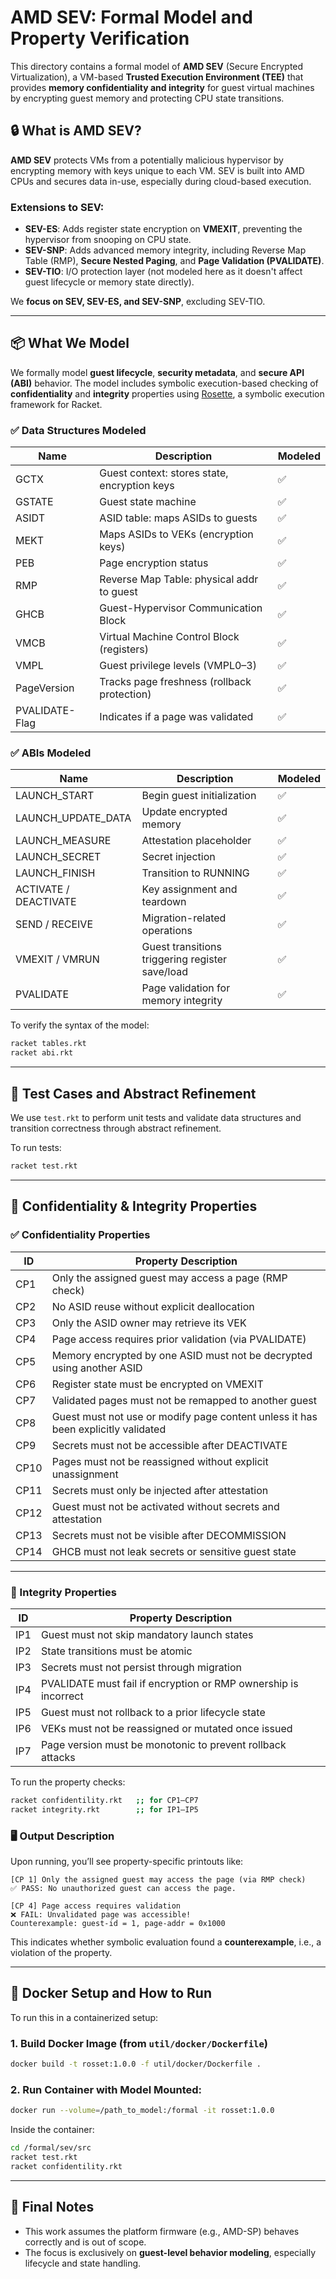# AMD SEV: Formal Model and Property Verification

This directory contains a formal model of **AMD SEV** (Secure Encrypted Virtualization), a VM-based **Trusted Execution Environment (TEE)** that provides **memory confidentiality and integrity** for guest virtual machines by encrypting guest memory and protecting CPU state transitions.

## 🔒 What is AMD SEV?

**AMD SEV** protects VMs from a potentially malicious hypervisor by encrypting memory with keys unique to each VM. SEV is built into AMD CPUs and secures data in-use, especially during cloud-based execution.

### Extensions to SEV:

- **SEV-ES**: Adds register state encryption on **VMEXIT**, preventing the hypervisor from snooping on CPU state.
- **SEV-SNP**: Adds advanced memory integrity, including Reverse Map Table (RMP), **Secure Nested Paging**, and **Page Validation (PVALIDATE)**.
- **SEV-TIO**: I/O protection layer (not modeled here as it doesn't affect guest lifecycle or memory state directly).

We **focus on SEV, SEV-ES, and SEV-SNP**, excluding SEV-TIO.

---

## 📦 What We Model

We formally model **guest lifecycle**, **security metadata**, and **secure API (ABI)** behavior. The model includes symbolic execution-based checking of **confidentiality** and **integrity** properties using [Rosette](https://emina.github.io/rosette/), a symbolic execution framework for Racket.

### ✅ Data Structures Modeled

| Name            | Description                                      | Modeled |
|-----------------|--------------------------------------------------|---------|
| GCTX            | Guest context: stores state, encryption keys     | ✅      |
| GSTATE          | Guest state machine                              | ✅      |
| ASIDT           | ASID table: maps ASIDs to guests                 | ✅      |
| MEKT            | Maps ASIDs to VEKs (encryption keys)             | ✅      |
| PEB             | Page encryption status                           | ✅      |
| RMP             | Reverse Map Table: physical addr to guest        | ✅      |
| GHCB            | Guest-Hypervisor Communication Block             | ✅      |
| VMCB            | Virtual Machine Control Block (registers)        | ✅      |
| VMPL            | Guest privilege levels (VMPL0–3)                 | ✅      |
| PageVersion     | Tracks page freshness (rollback protection)      | ✅      |
| PVALIDATE-Flag  | Indicates if a page was validated                | ✅      |

### ✅ ABIs Modeled

| Name               | Description                                      | Modeled |
|--------------------|--------------------------------------------------|---------|
| LAUNCH_START       | Begin guest initialization                       | ✅      |
| LAUNCH_UPDATE_DATA | Update encrypted memory                          | ✅      |
| LAUNCH_MEASURE     | Attestation placeholder                          | ✅      |
| LAUNCH_SECRET      | Secret injection                                 | ✅      |
| LAUNCH_FINISH      | Transition to RUNNING                            | ✅      |
| ACTIVATE / DEACTIVATE | Key assignment and teardown                  | ✅      |
| SEND / RECEIVE     | Migration-related operations                     | ✅      |
| VMEXIT / VMRUN     | Guest transitions triggering register save/load  | ✅      |
| PVALIDATE          | Page validation for memory integrity             | ✅      |

To verify the syntax of the model:
```bash
racket tables.rkt
racket abi.rkt
```

---

## 🧪 Test Cases and Abstract Refinement

We use `test.rkt` to perform unit tests and validate data structures and transition correctness through abstract refinement.

To run tests:
```bash
racket test.rkt
```

---

## 🔐 Confidentiality & Integrity Properties

### ✅ Confidentiality Properties

| ID   | Property Description                                                                 |
|------|----------------------------------------------------------------------------------------|
| CP1  | Only the assigned guest may access a page (RMP check)                                 |
| CP2  | No ASID reuse without explicit deallocation                                           |
| CP3  | Only the ASID owner may retrieve its VEK                                              |
| CP4  | Page access requires prior validation (via PVALIDATE)                                 |
| CP5  | Memory encrypted by one ASID must not be decrypted using another ASID                 |
| CP6  | Register state must be encrypted on VMEXIT                                            |
| CP7  | Validated pages must not be remapped to another guest                                 |
| CP8  | Guest must not use or modify page content unless it has been explicitly validated     |
| CP9  | Secrets must not be accessible after DEACTIVATE                                       |
| CP10 | Pages must not be reassigned without explicit unassignment                            |
| CP11 | Secrets must only be injected after attestation                                       |
| CP12 | Guest must not be activated without secrets and attestation                           |
| CP13 | Secrets must not be visible after DECOMMISSION                                        |
| CP14 | GHCB must not leak secrets or sensitive guest state                                   |

---

### 🔐 Integrity Properties

| ID   | Property Description                                                                 |
|------|----------------------------------------------------------------------------------------|
| IP1  | Guest must not skip mandatory launch states                                           |
| IP2  | State transitions must be atomic                                                      |
| IP3  | Secrets must not persist through migration                                            |
| IP4  | PVALIDATE must fail if encryption or RMP ownership is incorrect                       |
| IP5  | Guest must not rollback to a prior lifecycle state                                    |
| IP6  | VEKs must not be reassigned or mutated once issued                                    |
| IP7  | Page version must be monotonic to prevent rollback attacks                            |


To run the property checks:
```bash
racket confidentility.rkt   ;; for CP1–CP7
racket integrity.rkt        ;; for IP1–IP5 
```

### 🖥️ Output Description

Upon running, you’ll see property-specific printouts like:

```
[CP 1] Only the assigned guest may access the page (via RMP check)
✅ PASS: No unauthorized guest can access the page.

[CP 4] Page access requires validation
❌ FAIL: Unvalidated page was accessible!
Counterexample: guest-id = 1, page-addr = 0x1000
```

This indicates whether symbolic evaluation found a **counterexample**, i.e., a violation of the property.

---

## 🐳 Docker Setup and How to Run

To run this in a containerized setup:

### 1. Build Docker Image (from `util/docker/Dockerfile`)
```bash
docker build -t rosset:1.0.0 -f util/docker/Dockerfile .
```

### 2. Run Container with Model Mounted:
```bash
docker run --volume=/path_to_model:/formal -it rosset:1.0.0
```

Inside the container:
```bash
cd /formal/sev/src
racket test.rkt
racket confidentility.rkt
```

---

## 📎 Final Notes

- This work assumes the platform firmware (e.g., AMD-SP) behaves correctly and is out of scope.
- The focus is exclusively on **guest-level behavior modeling**, especially lifecycle and state handling.
